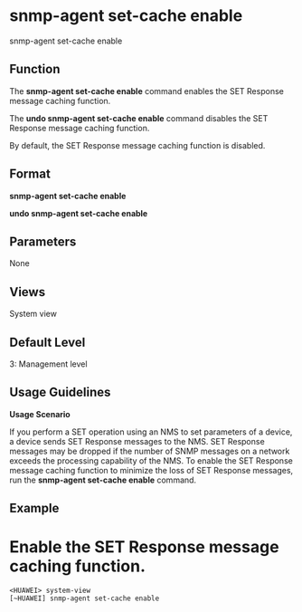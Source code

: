snmp-agent set-cache enable
===========================

snmp-agent set-cache enable

Function
--------



The **snmp-agent set-cache enable** command enables the SET Response message caching function.

The **undo snmp-agent set-cache enable** command disables the SET Response message caching function.



By default, the SET Response message caching function is disabled.


Format
------

**snmp-agent set-cache enable**

**undo snmp-agent set-cache enable**


Parameters
----------

None

Views
-----

System view


Default Level
-------------

3: Management level


Usage Guidelines
----------------

**Usage Scenario**

If you perform a SET operation using an NMS to set parameters of a device, a device sends SET Response messages to the NMS. SET Response messages may be dropped if the number of SNMP messages on a network exceeds the processing capability of the NMS. To enable the SET Response message caching function to minimize the loss of SET Response messages, run the **snmp-agent set-cache enable** command.


Example
-------

# Enable the SET Response message caching function.
```
<HUAWEI> system-view
[~HUAWEI] snmp-agent set-cache enable

```